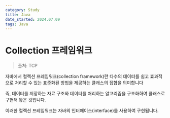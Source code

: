```yaml
---
category: Study
title: Java
date_started: 2024.07.09
tags: Java
---
```


# Collection 프레임워크

> 출처: TCP

자바에서 컬렉션 프레임워크(collection framework)란 다수의 데이터를 쉽고 효과적으로 처리할 수 있는 표준화된 방법을 제공하는 클래스의 집합을 의미합니다

즉, 데이터를 저장하는 자료 구조와 데이터를 처리하는 알고리즘을 구조화하여 클래스로 구현해 놓은 것입니다.

이러한 컬렉션 프레임워크는 자바의 인터페이스(interface)를 사용하여 구현됩니다.
